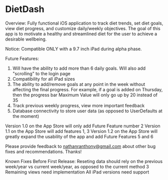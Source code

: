 # DietDash

Overview: Fully functional iOS application to track diet trends, set diet goals, view diet progress, and customize daily/weekly objectives. The goal of this app is to motivate a healthy and streamlined diet for the user to achieve a desirable wellbeing.

Notice: Compatible ONLY with a 9.7 inch iPad during alpha phase.

Future Features: 
1) Will have the ability to add more than 6 daily goals. Will also add "scrolling" to the login page
2) Compatibility for all iPad sizes
3) The ability to add/remove goals at any point in the week without affecting the final progress. For example, if a goal is added on Thursday, then the progress bar Maximum Value will only go up by 20 instead of 35
4) Track previous weekly progress, view more important feedback
5) Database connectivity to store user data (as opposed to UserDefaults at the moment)

Version 1.0 on the App Store will only add Future Feature number 2
Version 1.1 on the App Store will add features 1, 3
Version 1.2 on the App Store will greatly expand the usability of the app and add Future Features 5 and 6

Please provide feedback to nathanranthony@gmail.com about other bug fixes and recommendations. Thanks!

Known Fixes Before First Release:
Reseting data should rely on the previous week/year vs current week/year, as opposed to the current method
3 Remaining views need implementation
All iPad versions need support
